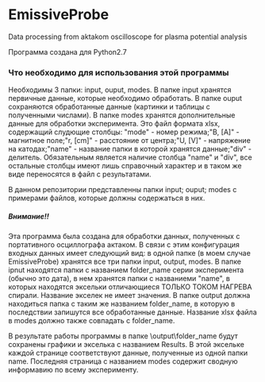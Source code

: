 # EmissiveProbe
Data processing from aktakom oscilloscope for plasma potential analysis

Программа создана для Python2.7
### Что необходимо для использования этой программы
Необходимы 3 папки: input, ouput, modes.
В папке input хранятся первичные данные, которые необходимо обработать.
В папке ouput сохраняются обработанные данные (картинки и таблицы с полученными числами).
В папке modes хранятся дополнительные данные для обработки эксперимента. Это файл формата xlsx, содержащий слудющие столбцы: "mode" - номер режима;"B, [A]" - магнитное поле;"r, [cm]" - расстояние от центра;"U, [V]" - напряжение на катодах;"name" - название папки в которой хранятся данные;"div" - делитель. Обязательным является наличие столбца "name" и "div", все остальные столбцы имеют лишь справочный характер и в таком же виде переносятся в файл с результатами.

В данном репозитории представленны папки input; ouput; modes с примерами файлов, которые должны содержаться в них.
##### Внимание!!
Эта программа была создана для обработки данных, полученных с портативного осциллографа актаком. В связи с этим конфигурация входных данных имеет следующий вид: в одной папке (в моем случае EmissiveProbe) хранятся все три папки input, output, modes. В папке ipnut находятся папки с названием folder_name серии эксперимента (обычно это дата), в нем хранятся папки с названиеми "name", в которых находятся эксельки отличающиеся ТОЛЬКО ТОКОМ НАГРЕВА спирали. Название экселек не имеет значения. В папке output должна находиться папка с таким же названием folder_name, в которую в последствии запишутся все обработанные данные. Название xlsx файла в modes должно также совпадать с folder_name.

В результате работы программы в папке \output\folder_name будут сохранены графики и экселька с названием Results. В этой эксельке каждой странице соответствуют данные, полученные из одной папки name. Последняя страница с названием modes содержит сводную информавию по всему эксперименту.
